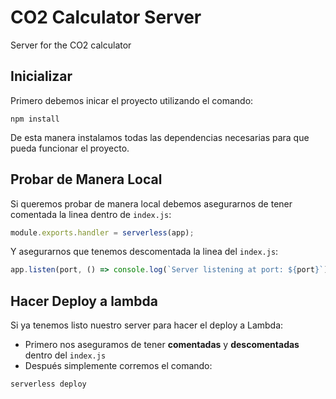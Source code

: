 # CO2 Calculator Server
 Server for the CO2 calculator

## Inicializar
Primero debemos inicar el proyecto utilizando el comando:
```console
npm install
```

De esta manera instalamos todas las dependencias necesarias para que pueda funcionar el proyecto.

## Probar de Manera Local
Si queremos probar de manera local debemos asegurarnos de tener comentada la linea dentro de `index.js`:
```js
module.exports.handler = serverless(app);
```
Y asegurarnos que tenemos descomentada la linea del `index.js`:
```js
app.listen(port, () => console.log(`Server listening at port: ${port}`))
```

## Hacer Deploy a lambda
Si ya tenemos listo nuestro server para hacer el deploy a Lambda:
- Primero nos aseguramos de tener **comentadas** y **descomentadas** dentro del `index.js` 
- Después simplemente corremos el comando:
```console
serverless deploy
```
